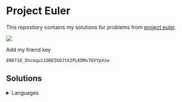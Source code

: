 # Project Euler

This repository contains my solutions for problems from [project
euler](https://projecteuler.net).

![](https://projecteuler.net/profile/zidhuss.png)

Add my friend key

<pre><code>880718_Ihcoqu11O0E5bOJtk2PLKDMs7QVYpXzw</code></pre>

## Solutions

<details>
<summary>Languages</summary>
<table>
  <thead>
    <tr class="header">
      <th align="center">Problem</th>
      <th align="center">C</th>
      <th align="center">C++</th>
      <th align="center">Python</th>
      <th align="center">Go</th>
      <th align="center">Java</th>
      <th align="center">C#</th>
      <th align="center">PHP</th>
      <th align="center">JavaScript</th>
      <th align="center">Rust</th>
      <th align="center">Ruby</th>
    </tr>
  </thead>
  <tbody>
    <tr class="odd">
      <td align="center">001</td>
      <td align="center">🔵</td>
      <td align="center">🔵</td>
      <td align="center">🔵</td>
      <td align="center">🔵</td>
      <td align="center">🔵</td>
      <td align="center">🔵</td>
      <td align="center">🔵</td>
      <td align="center">🔵</td>
      <td align="center">🔵</td>
      <td align="center">🔵</td>
    </tr>
    <tr class="even">
      <td align="center">002</td>
      <td align="center">🔵</td>
      <td align="center">🔵</td>
      <td align="center">🔵</td>
      <td align="center">🔵</td>
      <td align="center">🔵</td>
      <td align="center">🔵</td>
      <td align="center">🔵</td>
      <td align="center">🔵</td>
      <td align="center">🔵</td>
      <td align="center">🔵</td>
    </tr>
    <tr class="odd">
      <td align="center">003</td>
      <td align="center">🔵</td>
      <td align="center">🔵</td>
      <td align="center">🔵</td>
      <td align="center">🔵</td>
      <td align="center">🔵</td>
      <td align="center">🔵</td>
      <td align="center">🔵</td>
      <td align="center">🔵</td>
      <td align="center">🔵</td>
      <td align="center">🔴</td>
    </tr>
    <tr class="even">
      <td align="center">004</td>
      <td align="center">🔵</td>
      <td align="center">🔵</td>
      <td align="center">🔵</td>
      <td align="center">🔵</td>
      <td align="center">🔵</td>
      <td align="center">🔵</td>
      <td align="center">🔵</td>
      <td align="center">🔵</td>
      <td align="center">🔵</td>
      <td align="center">🔴</td>
    </tr>
    <tr class="odd">
      <td align="center">005</td>
      <td align="center">🔵</td>
      <td align="center">🔵</td>
      <td align="center">🔵</td>
      <td align="center">🔵</td>
      <td align="center">🔵</td>
      <td align="center">🔵</td>
      <td align="center">🔵</td>
      <td align="center">🔵</td>
      <td align="center">🔵</td>
      <td align="center">🔴</td>
    </tr>
    <tr class="even">
      <td align="center">006</td>
      <td align="center">🔵</td>
      <td align="center">🔵</td>
      <td align="center">🔵</td>
      <td align="center">🔵</td>
      <td align="center">🔵</td>
      <td align="center">🔵</td>
      <td align="center">🔵</td>
      <td align="center">🔵</td>
      <td align="center">🔵</td>
      <td align="center">🔴</td>
    </tr>
    <tr class="odd">
      <td align="center">007</td>
      <td align="center">🔵</td>
      <td align="center">🔵</td>
      <td align="center">🔵</td>
      <td align="center">🔵</td>
      <td align="center">🔵</td>
      <td align="center">🔵</td>
      <td align="center">🔵</td>
      <td align="center">🔵</td>
      <td align="center">🔴</td>
      <td align="center">🔴</td>
    </tr>
    <tr class="even">
      <td align="center">008</td>
      <td align="center">🔵</td>
      <td align="center">🔴</td>
      <td align="center">🔵</td>
      <td align="center">🔵</td>
      <td align="center">🔵</td>
      <td align="center">🔴</td>
      <td align="center">🔴</td>
      <td align="center">🔵</td>
      <td align="center">🔵</td>
      <td align="center">🔴</td>
    </tr>
    <tr class="odd">
      <td align="center">009</td>
      <td align="center">🔵</td>
      <td align="center">🔵</td>
      <td align="center">🔵</td>
      <td align="center">🔵</td>
      <td align="center">🔵</td>
      <td align="center">🔵</td>
      <td align="center">🔵</td>
      <td align="center">🔵</td>
      <td align="center">🔴</td>
      <td align="center">🔴</td>
    </tr>
    <tr class="even">
      <td align="center">010</td>
      <td align="center">🔵</td>
      <td align="center">🔵</td>
      <td align="center">🔵</td>
      <td align="center">🔵</td>
      <td align="center">🔵</td>
      <td align="center">🔵</td>
      <td align="center">🔵</td>
      <td align="center">🔵</td>
      <td align="center">🔴</td>
      <td align="center">🔴</td>
    </tr>
    <tr class="odd">
      <td align="center">011</td>
      <td align="center">🔴</td>
      <td align="center">🔴</td>
      <td align="center">🔴</td>
      <td align="center">🔵</td>
      <td align="center">🔴</td>
      <td align="center">🔴</td>
      <td align="center">🔴</td>
      <td align="center">🔴</td>
      <td align="center">🔴</td>
      <td align="center">🔴</td>
    </tr>
    <tr class="even">
      <td align="center">012</td>
      <td align="center">🔴</td>
      <td align="center">🔴</td>
      <td align="center">🔴</td>
      <td align="center">🔵</td>
      <td align="center">🔴</td>
      <td align="center">🔴</td>
      <td align="center">🔴</td>
      <td align="center">🔴</td>
      <td align="center">🔴</td>
      <td align="center">🔴</td>
    </tr>
    <tr class="odd">
      <td align="center">013</td>
      <td align="center">🔵</td>
      <td align="center">🔴</td>
      <td align="center">🔵</td>
      <td align="center">🔵</td>
      <td align="center">🔴</td>
      <td align="center">🔴</td>
      <td align="center">🔴</td>
      <td align="center">🔴</td>
      <td align="center">🔴</td>
      <td align="center">🔴</td>
    </tr>
    <tr class="even">
      <td align="center">014</td>
      <td align="center">🔴</td>
      <td align="center">🔴</td>
      <td align="center">🔴</td>
      <td align="center">🔵</td>
      <td align="center">🔴</td>
      <td align="center">🔴</td>
      <td align="center">🔴</td>
      <td align="center">🔴</td>
      <td align="center">🔴</td>
      <td align="center">🔴</td>
    </tr>
    <tr class="odd">
      <td align="center">015</td>
      <td align="center">🔵</td>
      <td align="center">🔵</td>
      <td align="center">🔵</td>
      <td align="center">🔵</td>
      <td align="center">🔵</td>
      <td align="center">🔵</td>
      <td align="center">🔴</td>
      <td align="center">🔵</td>
      <td align="center">🔵</td>
      <td align="center">🔴</td>
    </tr>
    <tr class="even">
      <td align="center">016</td>
      <td align="center">🔵</td>
      <td align="center">🔴</td>
      <td align="center">🔵</td>
      <td align="center">🔵</td>
      <td align="center">🔴</td>
      <td align="center">🔴</td>
      <td align="center">🔴</td>
      <td align="center">🔴</td>
      <td align="center">🔴</td>
      <td align="center">🔴</td>
    </tr>
    <tr class="odd">
      <td align="center">017</td>
      <td align="center">🔴</td>
      <td align="center">🔴</td>
      <td align="center">🔴</td>
      <td align="center">🔵</td>
      <td align="center">🔴</td>
      <td align="center">🔴</td>
      <td align="center">🔴</td>
      <td align="center">🔴</td>
      <td align="center">🔴</td>
      <td align="center">🔴</td>
    </tr>
    <tr class="even">
      <td align="center">019</td>
      <td align="center">🔵</td>
      <td align="center">🔴</td>
      <td align="center">🔵</td>
      <td align="center">🔵</td>
      <td align="center">🔴</td>
      <td align="center">🔴</td>
      <td align="center">🔴</td>
      <td align="center">🔴</td>
      <td align="center">🔴</td>
      <td align="center">🔴</td>
    </tr>
    <tr class="odd">
      <td align="center">020</td>
      <td align="center">🔵</td>
      <td align="center">🔴</td>
      <td align="center">🔵</td>
      <td align="center">🔵</td>
      <td align="center">🔴</td>
      <td align="center">🔴</td>
      <td align="center">🔴</td>
      <td align="center">🔴</td>
      <td align="center">🔴</td>
      <td align="center">🔴</td>
    </tr>
    <tr class="even">
      <td align="center">021</td>
      <td align="center">🔴</td>
      <td align="center">🔴</td>
      <td align="center">🔵</td>
      <td align="center">🔴</td>
      <td align="center">🔴</td>
      <td align="center">🔴</td>
      <td align="center">🔴</td>
      <td align="center">🔴</td>
      <td align="center">🔴</td>
      <td align="center">🔴</td>
    </tr>
    <tr class="odd">
      <td align="center">022</td>
      <td align="center">🔵</td>
      <td align="center">🔴</td>
      <td align="center">🔴</td>
      <td align="center">🔵</td>
      <td align="center">🔴</td>
      <td align="center">🔴</td>
      <td align="center">🔴</td>
      <td align="center">🔵</td>
      <td align="center">🔴</td>
      <td align="center">🔴</td>
    </tr>
    <tr class="even">
      <td align="center">023</td>
      <td align="center">🔴</td>
      <td align="center">🔴</td>
      <td align="center">🔵</td>
      <td align="center">🔴</td>
      <td align="center">🔴</td>
      <td align="center">🔴</td>
      <td align="center">🔴</td>
      <td align="center">🔴</td>
      <td align="center">🔴</td>
      <td align="center">🔴</td>
    </tr>
    <tr class="odd">
      <td align="center">024</td>
      <td align="center">🔴</td>
      <td align="center">🔴</td>
      <td align="center">🔵</td>
      <td align="center">🔴</td>
      <td align="center">🔴</td>
      <td align="center">🔴</td>
      <td align="center">🔴</td>
      <td align="center">🔴</td>
      <td align="center">🔴</td>
      <td align="center">🔴</td>
    </tr>
    <tr class="even">
      <td align="center">025</td>
      <td align="center">🔵</td>
      <td align="center">🔴</td>
      <td align="center">🔵</td>
      <td align="center">🔵</td>
      <td align="center">🔴</td>
      <td align="center">🔴</td>
      <td align="center">🔴</td>
      <td align="center">🔴</td>
      <td align="center">🔴</td>
      <td align="center">🔴</td>
    </tr>
    <tr class="odd">
      <td align="center">028</td>
      <td align="center">🔵</td>
      <td align="center">🔵</td>
      <td align="center">🔵</td>
      <td align="center">🔵</td>
      <td align="center">🔵</td>
      <td align="center">🔵</td>
      <td align="center">🔵</td>
      <td align="center">🔵</td>
      <td align="center">🔵</td>
      <td align="center">🔴</td>
    </tr>
    <tr class="even">
      <td align="center">029</td>
      <td align="center">🔵</td>
      <td align="center">🔴</td>
      <td align="center">🔵</td>
      <td align="center">🔵</td>
      <td align="center">🔴</td>
      <td align="center">🔴</td>
      <td align="center">🔴</td>
      <td align="center">🔴</td>
      <td align="center">🔴</td>
      <td align="center">🔴</td>
    </tr>
    <tr class="odd">
      <td align="center">030</td>
      <td align="center">🔵</td>
      <td align="center">🔴</td>
      <td align="center">🔴</td>
      <td align="center">🔵</td>
      <td align="center">🔴</td>
      <td align="center">🔴</td>
      <td align="center">🔴</td>
      <td align="center">🔴</td>
      <td align="center">🔴</td>
      <td align="center">🔴</td>
    </tr>
    <tr class="even">
      <td align="center">031</td>
      <td align="center">🔴</td>
      <td align="center">🔴</td>
      <td align="center">🔴</td>
      <td align="center">🔵</td>
      <td align="center">🔴</td>
      <td align="center">🔴</td>
      <td align="center">🔴</td>
      <td align="center">🔴</td>
      <td align="center">🔴</td>
      <td align="center">🔴</td>
    </tr>
    <tr class="odd">
      <td align="center">034</td>
      <td align="center">🔵</td>
      <td align="center">🔴</td>
      <td align="center">🔴</td>
      <td align="center">🔵</td>
      <td align="center">🔴</td>
      <td align="center">🔴</td>
      <td align="center">🔴</td>
      <td align="center">🔴</td>
      <td align="center">🔴</td>
      <td align="center">🔴</td>
    </tr>
    <tr class="even">
      <td align="center">036</td>
      <td align="center">🔴</td>
      <td align="center">🔴</td>
      <td align="center">🔵</td>
      <td align="center">🔵</td>
      <td align="center">🔴</td>
      <td align="center">🔴</td>
      <td align="center">🔴</td>
      <td align="center">🔴</td>
      <td align="center">🔴</td>
      <td align="center">🔴</td>
    </tr>
    <tr class="odd">
      <td align="center">040</td>
      <td align="center">🔴</td>
      <td align="center">🔴</td>
      <td align="center">🔵</td>
      <td align="center">🔴</td>
      <td align="center">🔴</td>
      <td align="center">🔴</td>
      <td align="center">🔴</td>
      <td align="center">🔴</td>
      <td align="center">🔴</td>
      <td align="center">🔴</td>
    </tr>
    <tr class="even">
      <td align="center">048</td>
      <td align="center">🔵</td>
      <td align="center">🔴</td>
      <td align="center">🔵</td>
      <td align="center">🔵</td>
      <td align="center">🔴</td>
      <td align="center">🔴</td>
      <td align="center">🔴</td>
      <td align="center">🔴</td>
      <td align="center">🔴</td>
      <td align="center">🔴</td>
    </tr>
    <tr class="odd">
      <td align="center">052</td>
      <td align="center">🔴</td>
      <td align="center">🔴</td>
      <td align="center">🔵</td>
      <td align="center">🔵</td>
      <td align="center">🔴</td>
      <td align="center">🔴</td>
      <td align="center">🔴</td>
      <td align="center">🔴</td>
      <td align="center">🔴</td>
      <td align="center">🔴</td>
    </tr>
    <tr class="even">
      <td align="center">056</td>
      <td align="center">🔵</td>
      <td align="center">🔴</td>
      <td align="center">🔵</td>
      <td align="center">🔵</td>
      <td align="center">🔴</td>
      <td align="center">🔴</td>
      <td align="center">🔴</td>
      <td align="center">🔴</td>
      <td align="center">🔴</td>
      <td align="center">🔴</td>
    </tr>
    <tr class="odd">
      <td align="center">059</td>
      <td align="center">🔵</td>
      <td align="center">🔴</td>
      <td align="center">🔵</td>
      <td align="center">🔵</td>
      <td align="center">🔴</td>
      <td align="center">🔴</td>
      <td align="center">🔴</td>
      <td align="center">🔴</td>
      <td align="center">🔴</td>
      <td align="center">🔴</td>
    </tr>
    <tr class="even">
      <td align="center">092</td>
      <td align="center">🔵</td>
      <td align="center">🔴</td>
      <td align="center">🔴</td>
      <td align="center">🔵</td>
      <td align="center">🔴</td>
      <td align="center">🔴</td>
      <td align="center">🔴</td>
      <td align="center">🔴</td>
      <td align="center">🔴</td>
      <td align="center">🔴</td>
    </tr>
    <tr class="odd">
      <td align="center">145</td>
      <td align="center">🔵</td>
      <td align="center">🔴</td>
      <td align="center">🔴</td>
      <td align="center">🔵</td>
      <td align="center">🔴</td>
      <td align="center">🔴</td>
      <td align="center">🔴</td>
      <td align="center">🔴</td>
      <td align="center">🔵</td>
      <td align="center">🔴</td>
    </tr>
    <tr class="even">
      <td align="center">206</td>
      <td align="center">🔵</td>
      <td align="center">🔴</td>
      <td align="center">🔴</td>
      <td align="center">🔵</td>
      <td align="center">🔴</td>
      <td align="center">🔴</td>
      <td align="center">🔴</td>
      <td align="center">🔴</td>
      <td align="center">🔴</td>
      <td align="center">🔴</td>
    </tr>
  </tbody>
</table>
</details>
